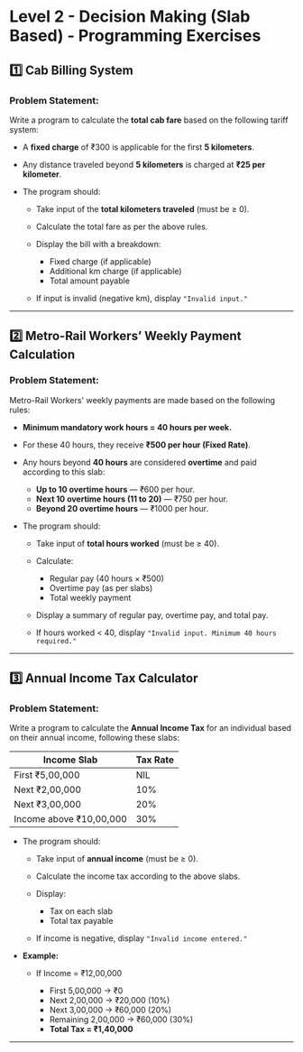 # Level 2 - Decision Making (Slab Based) - Programming Exercises

## 1️⃣ **Cab Billing System**

### Problem Statement:

Write a program to calculate the **total cab fare** based on the following tariff system:

* A **fixed charge** of ₹300 is applicable for the first **5 kilometers**.
* Any distance traveled beyond **5 kilometers** is charged at **₹25 per kilometer**.
* The program should:

  * Take input of the **total kilometers traveled** (must be ≥ 0).
  * Calculate the total fare as per the above rules.
  * Display the bill with a breakdown:

    * Fixed charge (if applicable)
    * Additional km charge (if applicable)
    * Total amount payable
  * If input is invalid (negative km), display `"Invalid input."`

---

## 2️⃣ **Metro-Rail Workers’ Weekly Payment Calculation**

### Problem Statement:

Metro-Rail Workers' weekly payments are made based on the following rules:

* **Minimum mandatory work hours = 40 hours per week.**

* For these 40 hours, they receive **₹500 per hour (Fixed Rate)**.

* Any hours beyond **40 hours** are considered **overtime** and paid according to this slab:

  * **Up to 10 overtime hours** — ₹600 per hour.
  * **Next 10 overtime hours (11 to 20)** — ₹750 per hour.
  * **Beyond 20 overtime hours** — ₹1000 per hour.

* The program should:

  * Take input of **total hours worked** (must be ≥ 40).
  * Calculate:

    * Regular pay (40 hours × ₹500)
    * Overtime pay (as per slabs)
    * Total weekly payment
  * Display a summary of regular pay, overtime pay, and total pay.
  * If hours worked < 40, display `"Invalid input. Minimum 40 hours required."`

---

## 3️⃣ **Annual Income Tax Calculator**

### Problem Statement:

Write a program to calculate the **Annual Income Tax** for an individual based on their annual income, following these slabs:

| Income Slab             | Tax Rate |
| ----------------------- | -------- |
| First ₹5,00,000         | NIL      |
| Next ₹2,00,000          | 10%      |
| Next ₹3,00,000          | 20%      |
| Income above ₹10,00,000 | 30%      |

* The program should:

  * Take input of **annual income** (must be ≥ 0).
  * Calculate the income tax according to the above slabs.
  * Display:

    * Tax on each slab
    * Total tax payable
  * If income is negative, display `"Invalid income entered."`

* **Example:**

  * If Income = ₹12,00,000

    * First 5,00,000 → ₹0
    * Next 2,00,000 → ₹20,000 (10%)
    * Next 3,00,000 → ₹60,000 (20%)
    * Remaining 2,00,000 → ₹60,000 (30%)
    * **Total Tax = ₹1,40,000**

---

